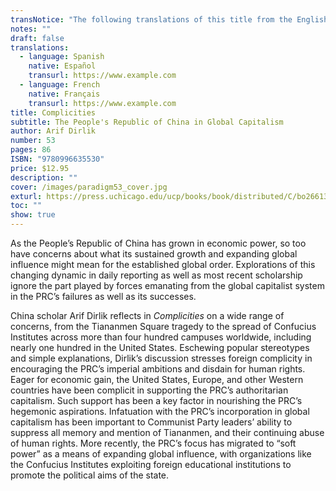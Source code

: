 ```yaml
---
transNotice: "The following translations of this title from the English are also available:"
notes: ""
draft: false
translations:
  - language: Spanish
    native: Español
    transurl: https://www.example.com
  - language: French
    native: Français
    transurl: https://www.example.com
title: Complicities
subtitle: The People's Republic of China in Global Capitalism
author: Arif Dirlik
number: 53
pages: 86
ISBN: "9780996635530"
price: $12.95
description: ""
cover: /images/paradigm53_cover.jpg
exturl: https://press.uchicago.edu/ucp/books/book/distributed/C/bo26613819.html
toc: ""
show: true
---
```


As the People’s Republic of China has grown in economic power, so too have concerns about what its sustained growth and expanding global influence might mean for the established global order. Explorations of this changing dynamic in daily reporting as well as most recent scholarship ignore the part played by forces emanating from the global capitalist system in the PRC’s failures as well as its successes.

China scholar Arif Dirlik reflects in *Complicities* on a wide range of concerns, from the Tiananmen Square tragedy to the spread of Confucius Institutes across more than four hundred campuses worldwide, including nearly one hundred in the United States. Eschewing popular stereotypes and simple explanations, Dirlik’s discussion stresses foreign complicity in encouraging the PRC’s imperial ambitions and disdain for human rights. Eager for economic gain, the United States, Europe, and other Western countries have been complicit in supporting the PRC’s authoritarian capitalism. Such support has been a key factor in nourishing the PRC’s hegemonic aspirations. Infatuation with the PRC’s incorporation in global capitalism has been important to Communist Party leaders’ ability to suppress all memory and mention of Tiananmen, and their continuing abuse of human rights. More recently, the PRC’s focus has migrated to “soft power” as a means of expanding global influence, with organizations like the Confucius Institutes exploiting foreign educational institutions to promote the political aims of the state.
